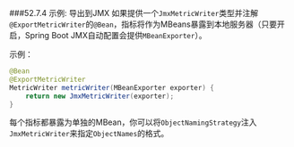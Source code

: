 ###52.7.4 示例: 导出到JMX
如果提供一个`JmxMetricWriter`类型并注解`@ExportMetricWriter`的`@Bean`，指标将作为MBeans暴露到本地服务器（只要开启，Spring Boot JMX自动配置会提供`MBeanExporter`）。

示例：
```java
@Bean
@ExportMetricWriter
MetricWriter metricWriter(MBeanExporter exporter) {
	return new JmxMetricWriter(exporter);
}
```
每个指标都暴露为单独的MBean，你可以将`ObjectNamingStrategy`注入`JmxMetricWriter`来指定`ObjectNames`的格式。
